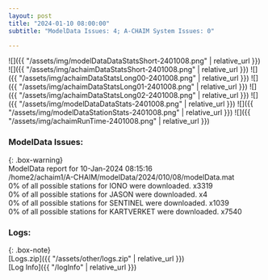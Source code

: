 ```yaml
---
layout: post
title: "2024-01-10 08:00:00"
subtitle: "ModelData Issues: 4; A-CHAIM System Issues: 0"

---
```


![]({{ "/assets/img/modelDataDataStatsShort-2401008.png" | relative_url }})
![]({{ "/assets/img/achaimDataStatsShort-2401008.png" | relative_url }})
![]({{ "/assets/img/achaimDataStatsLong00-2401008.png" | relative_url }})
![]({{ "/assets/img/achaimDataStatsLong01-2401008.png" | relative_url }})
![]({{ "/assets/img/achaimDataStatsLong02-2401008.png" | relative_url }})
![]({{ "/assets/img/modelDataDataStats-2401008.png" | relative_url }})
![]({{ "/assets/img/modelDataStationStats-2401008.png" | relative_url }})
![]({{ "/assets/img/achaimRunTime-2401008.png" | relative_url }})


### ModelData Issues:  
  
{: .box-warning}  
 ModelData report for 10-Jan-2024 08:15:16   
 /home2/achaim1/A-CHAIM/modelData/2024/010/08/modelData.mat   
 0% of all possible stations for IONO were downloaded. x3319   
 0% of all possible stations for JASON were downloaded. x4   
 0% of all possible stations for SENTINEL were downloaded. x1039   
 0% of all possible stations for KARTVERKET were downloaded. x7540   
  


### Logs:  
  
{: .box-note}  
[Logs.zip]({{ "/assets/other/logs.zip" | relative_url }})  
[Log Info]({{ "/logInfo" | relative_url }})  
